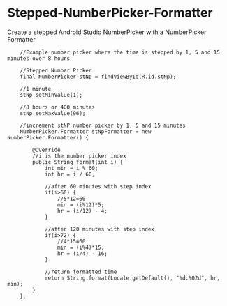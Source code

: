 # Stepped-NumberPicker-Formatter
Create a stepped Android Studio NumberPicker with a NumberPicker Formatter

        //Example number picker where the time is stepped by 1, 5 and 15 minutes over 8 hours
        
        //Stepped Number Picker
        final NumberPicker stNp = findViewById(R.id.stNp);
        
        //1 minute
        stNp.setMinValue(1);
        
        //8 hours or 480 minutes
        stNp.setMaxValue(96);
        
        //increment stNP number picker by 1, 5 and 15 minutes
        NumberPicker.Formatter stNpFormatter = new NumberPicker.Formatter() {
        
            @Override
            //i is the number picker index
            public String format(int i) {
                int min = i % 60;
                int hr = i / 60;
                
                //after 60 minutes with step index
                if(i>60) {
                    //5*12=60
                    min = (i%12)*5;
                    hr = (i/12) - 4;
                }
                
                //after 120 minutes with step index
                if(i>72) {
                    //4*15=60
                    min = (i%4)*15;
                    hr = (i/4) - 16;
                }
                
                //return formatted time
                return String.format(Locale.getDefault(), "%d:%02d", hr, min);
            }
        };
